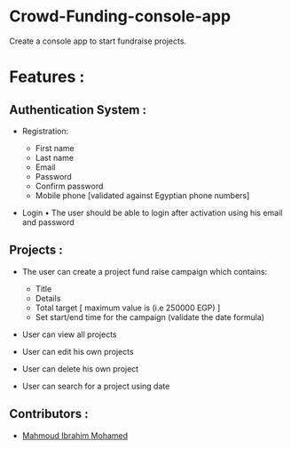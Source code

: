 # Crowd-Funding-console-app
Create a console app to start fundraise projects.
# Features :


## Authentication System :


- Registration:
    - First name
    - Last name
    - Email
    - Password
    - Confirm password
    - Mobile phone [validated against Egyptian phone numbers]

- Login
    • The user should be able to login after activation using his email and    password


## Projects :


- The user can create a project fund raise campaign which contains:
    - Title
    - Details
    - Total target [ maximum value is (i.e 250000 EGP) ]
    - Set start/end time for the campaign (validate the date formula)

- User can view all projects
- User can edit his own projects
- User can delete his own project
- User can search for a project using date   


## Contributors :


- [Mahmoud Ibrahim Mohamed](https://github.com/mahmoud-24)